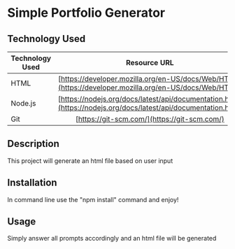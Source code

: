 # Simple Portfolio Generator

## Technology Used

| Technology Used |                                                  Resource URL                                                  |
| --------------- | :------------------------------------------------------------------------------------------------------------: |
| HTML            |     [https://developer.mozilla.org/en-US/docs/Web/HTML](https://developer.mozilla.org/en-US/docs/Web/HTML)     |
| Node.js         | [https://nodejs.org/docs/latest/api/documentation.html](https://nodejs.org/docs/latest/api/documentation.html) |
| Git             |                                  [https://git-scm.com/](https://git-scm.com/)                                  |

## Description

This project will generate an html file based on user input

## Installation

In command line use the "npm install" command and enjoy!

## Usage

Simply answer all prompts accordingly and an html file will be generated
